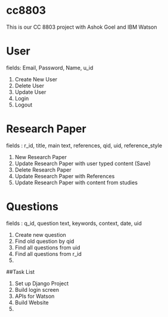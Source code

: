 cc8803
======

This is our CC 8803 project with Ashok Goel and IBM Watson


User 
======
fields: Email, Password, Name, u_id

1. Create New User
2. Delete User
3. Update User
4. Login
5. Logout



Research Paper 
======
fields : r_id, title, main text, references, qid, uid, reference_style

1. New Research Paper 
2. Update Research Paper with user typed content (Save) 
3. Delete Research Paper 
4. Update Research Paper with References 
5. Update Research Paper with content from studies


Questions
======
fields : q_id, question text, keywords, context, date, uid 

1. Create new question 
2. Find old question by qid 
3. Find all questions from uid
4. Find all questions from r_id 
5. 

##Task List

1. Set up Django Project
2. Build login screen
3. APIs for Watson
4. Build Website 
5. 
